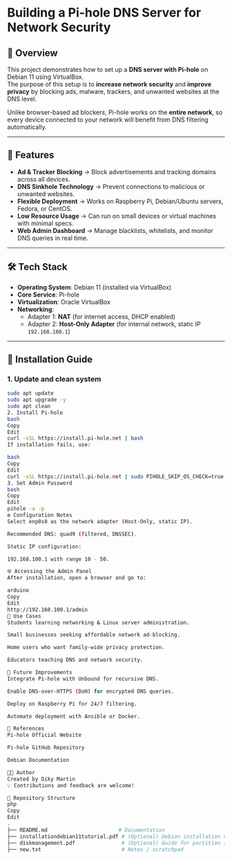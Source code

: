 # Building a Pi-hole DNS Server for Network Security

## 📌 Overview
This project demonstrates how to set up a **DNS server with Pi-hole** on Debian 11 using VirtualBox.  
The purpose of this setup is to **increase network security** and **improve privacy** by blocking ads, malware, trackers, and unwanted websites at the DNS level.  

Unlike browser-based ad blockers, Pi-hole works on the **entire network**, so every device connected to your network will benefit from DNS filtering automatically.  

---

## 🚀 Features
- **Ad & Tracker Blocking** → Block advertisements and tracking domains across all devices.  
- **DNS Sinkhole Technology** → Prevent connections to malicious or unwanted websites.  
- **Flexible Deployment** → Works on Raspberry Pi, Debian/Ubuntu servers, Fedora, or CentOS.  
- **Low Resource Usage** → Can run on small devices or virtual machines with minimal specs.  
- **Web Admin Dashboard** → Manage blacklists, whitelists, and monitor DNS queries in real time.  

---

## 🛠️ Tech Stack
- **Operating System**: Debian 11 (installed via VirtualBox)  
- **Core Service**: Pi-hole  
- **Virtualization**: Oracle VirtualBox  
- **Networking**:
  - Adapter 1: **NAT** (for internet access, DHCP enabled)  
  - Adapter 2: **Host-Only Adapter** (for internal network, static IP `192.168.100.1`)  

---

## 📖 Installation Guide

### 1. Update and clean system
```bash
sudo apt update
sudo apt upgrade -y
sudo apt clean
2. Install Pi-hole
bash
Copy
Edit
curl -sSL https://install.pi-hole.net | bash
If installation fails, use:

bash
Copy
Edit
curl -sSL https://install.pi-hole.net | sudo PIHOLE_SKIP_OS_CHECK=true bash
3. Set Admin Password
bash
Copy
Edit
pihole -a -p
⚙️ Configuration Notes
Select enp0s8 as the network adapter (Host-Only, static IP).

Recommended DNS: quad9 (filtered, DNSSEC).

Static IP configuration:

192.168.100.1 with range 10 - 50.

🌐 Accessing the Admin Panel
After installation, open a browser and go to:

arduino
Copy
Edit
http://192.168.100.1/admin
🎯 Use Cases
Students learning networking & Linux server administration.

Small businesses seeking affordable network ad-blocking.

Home users who want family-wide privacy protection.

Educators teaching DNS and network security.

🔮 Future Improvements
Integrate Pi-hole with Unbound for recursive DNS.

Enable DNS-over-HTTPS (DoH) for encrypted DNS queries.

Deploy on Raspberry Pi for 24/7 filtering.

Automate deployment with Ansible or Docker.

📎 References
Pi-hole Official Website

Pi-hole GitHub Repository

Debian Documentation

👨‍💻 Author
Created by Diky Martin
💡 Contributions and feedback are welcome!

📂 Repository Structure
php
Copy
Edit
.
├── README.md                       # Documentation
├── installationdebian11tutorial.pdf # (Optional) Debian installation notes
├── diskmanagement.pdf               # (Optional) Guide for partition setup in VM
├── new.txt                          # Notes / scratchpad
